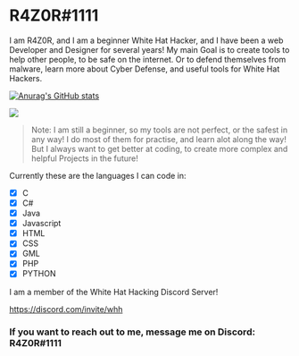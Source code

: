 # R4Z0R#1111

I am R4Z0R, and I am a beginner White Hat Hacker, and I have been a web Developer and Designer for several years! My main Goal is to create tools to help other people,
to be safe on the internet. Or to defend themselves from malware, learn more about Cyber Defense, and useful tools for White Hat Hackers.

[![Anurag's GitHub stats](https://github-readme-stats.vercel.app/api?username=r4z0r-1111)](https://github.com/anuraghazra/github-readme-stats)

![](https://komarev.com/ghpvc/?username=r4z0r1111&color=orange)

>Note: I am still a beginner, so my tools are not perfect, or the safest in any way! I do most of them for practise, and learn alot along the way! But I always want to get better at coding, to create more complex and helpful Projects in the future!

Currently these are the languages I can code in:

- [x] C
- [x] C#
- [x] Java
- [x] Javascript
- [x] HTML
- [x] CSS
- [x] GML
- [x] PHP 
- [x] PYTHON

I am a member of the White Hat Hacking Discord Server! 

https://discord.com/invite/whh

### If you want to reach out to me, message me on Discord: R4Z0R#1111

